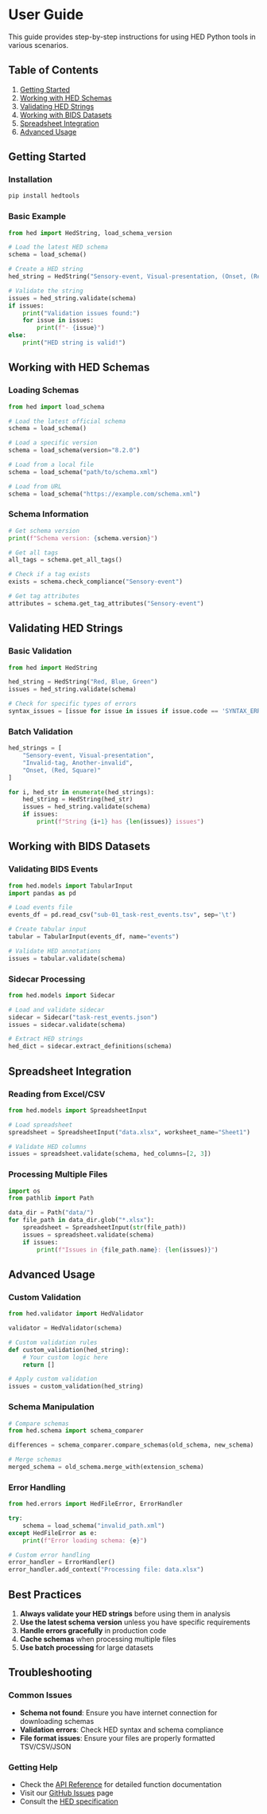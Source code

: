 # User Guide

This guide provides step-by-step instructions for using HED Python tools in various scenarios.

## Table of Contents

1. [Getting Started](#getting-started)
2. [Working with HED Schemas](#working-with-hed-schemas)
3. [Validating HED Strings](#validating-hed-strings)
4. [Working with BIDS Datasets](#working-with-bids-datasets)
5. [Spreadsheet Integration](#spreadsheet-integration)
6. [Advanced Usage](#advanced-usage)

## Getting Started

### Installation

```bash
pip install hedtools
```

### Basic Example

```python
from hed import HedString, load_schema_version

# Load the latest HED schema
schema = load_schema()

# Create a HED string
hed_string = HedString("Sensory-event, Visual-presentation, (Onset, (Red, Square))")

# Validate the string
issues = hed_string.validate(schema)
if issues:
    print("Validation issues found:")
    for issue in issues:
        print(f"- {issue}")
else:
    print("HED string is valid!")
```

## Working with HED Schemas

### Loading Schemas

```python
from hed import load_schema

# Load the latest official schema
schema = load_schema()

# Load a specific version
schema = load_schema(version="8.2.0")

# Load from a local file
schema = load_schema("path/to/schema.xml")

# Load from URL
schema = load_schema("https://example.com/schema.xml")
```

### Schema Information

```python
# Get schema version
print(f"Schema version: {schema.version}")

# Get all tags
all_tags = schema.get_all_tags()

# Check if a tag exists
exists = schema.check_compliance("Sensory-event")

# Get tag attributes
attributes = schema.get_tag_attributes("Sensory-event")
```

## Validating HED Strings

### Basic Validation

```python
from hed import HedString

hed_string = HedString("Red, Blue, Green")
issues = hed_string.validate(schema)

# Check for specific types of errors
syntax_issues = [issue for issue in issues if issue.code == 'SYNTAX_ERROR']
```

### Batch Validation

```python
hed_strings = [
    "Sensory-event, Visual-presentation",
    "Invalid-tag, Another-invalid",
    "Onset, (Red, Square)"
]

for i, hed_str in enumerate(hed_strings):
    hed_string = HedString(hed_str)
    issues = hed_string.validate(schema)
    if issues:
        print(f"String {i+1} has {len(issues)} issues")
```

## Working with BIDS Datasets

### Validating BIDS Events

```python
from hed.models import TabularInput
import pandas as pd

# Load events file
events_df = pd.read_csv("sub-01_task-rest_events.tsv", sep='\t')

# Create tabular input
tabular = TabularInput(events_df, name="events")

# Validate HED annotations
issues = tabular.validate(schema)
```

### Sidecar Processing

```python
from hed.models import Sidecar

# Load and validate sidecar
sidecar = Sidecar("task-rest_events.json")
issues = sidecar.validate(schema)

# Extract HED strings
hed_dict = sidecar.extract_definitions(schema)
```

## Spreadsheet Integration

### Reading from Excel/CSV

```python
from hed.models import SpreadsheetInput

# Load spreadsheet
spreadsheet = SpreadsheetInput("data.xlsx", worksheet_name="Sheet1")

# Validate HED columns
issues = spreadsheet.validate(schema, hed_columns=[2, 3])
```

### Processing Multiple Files

```python
import os
from pathlib import Path

data_dir = Path("data/")
for file_path in data_dir.glob("*.xlsx"):
    spreadsheet = SpreadsheetInput(str(file_path))
    issues = spreadsheet.validate(schema)
    if issues:
        print(f"Issues in {file_path.name}: {len(issues)}")
```

## Advanced Usage

### Custom Validation

```python
from hed.validator import HedValidator

validator = HedValidator(schema)

# Custom validation rules
def custom_validation(hed_string):
    # Your custom logic here
    return []

# Apply custom validation
issues = custom_validation(hed_string)
```

### Schema Manipulation

```python
# Compare schemas
from hed.schema import schema_comparer

differences = schema_comparer.compare_schemas(old_schema, new_schema)

# Merge schemas
merged_schema = old_schema.merge_with(extension_schema)
```

### Error Handling

```python
from hed.errors import HedFileError, ErrorHandler

try:
    schema = load_schema("invalid_path.xml")
except HedFileError as e:
    print(f"Error loading schema: {e}")

# Custom error handling
error_handler = ErrorHandler()
error_handler.add_context("Processing file: data.xlsx")
```

## Best Practices

1. **Always validate your HED strings** before using them in analysis
2. **Use the latest schema version** unless you have specific requirements
3. **Handle errors gracefully** in production code
4. **Cache schemas** when processing multiple files
5. **Use batch processing** for large datasets

## Troubleshooting

### Common Issues

- **Schema not found**: Ensure you have internet connection for downloading schemas
- **Validation errors**: Check HED syntax and schema compliance
- **File format issues**: Ensure your files are properly formatted TSV/CSV/JSON

### Getting Help

- Check the [API Reference](api/index.md) for detailed function documentation
- Visit our [GitHub Issues](https://github.com/hed-standard/hed-python/issues) page
- Consult the [HED specification](https://hed-specification.readthedocs.io/)
